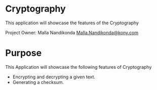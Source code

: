 Cryptography
==================

This application will showcase the features of the Cryptography

Project Owner: Malla Nandikonda <Malla.Nandikonda@kony.com>

# Purpose
This Application will showcase the following features of Cryptography

* Encrypting and decrypting a given text.
* Generating a checksum.